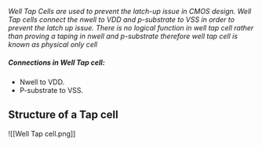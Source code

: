 *Well Tap Cells are used to prevent the latch-up issue in CMOS design. Well Tap cells connect the nwell to VDD and p-substrate to VSS in order to prevent the latch up issue.
There is no logical function in well tap cell rather than proving a taping in nwell and p-substrate therefore well tap cell is known as physical only cell*

##### Connections in Well Tap cell:
- Nwell to VDD.
- P-substrate to VSS.


## Structure of a Tap cell


![[Well Tap cell.png]]